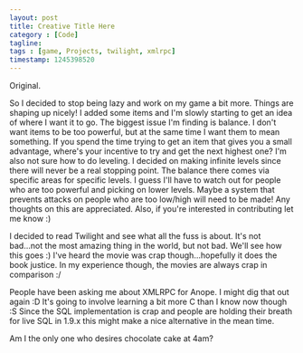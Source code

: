 ```yaml
---
layout: post
title: Creative Title Here
category : [Code]
tagline: 
tags : [game, Projects, twilight, xmlrpc]
timestamp: 1245398520
---
```

Original.

So I decided to stop being lazy and work on my game a bit more. Things are shaping up nicely! I added some items and I'm slowly starting to get an idea of where I want it to go. The biggest issue I'm finding is balance. I don't want items to be too powerful, but at the same time I want them to mean something. If you spend the time trying to get an item that gives you a small advantage, where's your incentive to try and get the next highest one? I'm also not sure how to do leveling. I decided on making infinite levels since there will never be a real stopping point. The balance there comes via specific areas for specific levels. I guess I'll have to watch out for people who are too powerful and picking on lower levels. Maybe a system that prevents attacks on people who are too low/high will need to be made! Any thoughts on this are appreciated. Also, if you're interested in contributing let me know :)

I decided to read Twilight and see what all the fuss is about. It's not bad...not the most amazing thing in the world, but not bad. We'll see how this goes :) I've heard the movie was crap though...hopefully it does the book justice. In my experience though, the movies are always crap in comparison :/

People have been asking me about XMLRPC for Anope. I might dig that out again :D It's going to involve learning a bit more C than I know now though :S Since the SQL implementation is crap and people are holding their breath for live SQL in 1.9.x this might make a nice alternative in the mean time.

Am I the only one who desires chocolate cake at 4am?